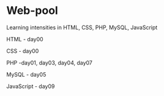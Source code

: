 # Web-pool
Learning intensities in HTML, CSS, PHP, MySQL, JavaScript

  HTML - day00 
  
  CSS - day00
  
  PHP -day01, day03, day04, day07
  
  MySQL - day05
  
  JavaScript - day09
